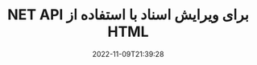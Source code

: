 ---
############################# Static ############################
layout: "product"
date: 2022-11-09T21:39:28
draft: false

product: "Editor"
product_tag: "editor"
platform: ".NET"
platform_tag: "net"

############################# Head ############################
head_title: "C# .NET Document Editor API | ویرایش Word Excel PowerPoint Web XML با استفاده از HTML"
head_description: "API ویرایشگر اسناد C#.NET برای بارگیری فرمت های مایکروسافت ورد، اکسل، پاورپوینت، PDF، XML، وب و فرمت های فایل متنی در HTML، دستکاری و تبدیل مجدد به فرمت اصلی."

############################# Header ############################
title: "NET API برای ویرایش اسناد با استفاده از HTML"
description: "برنامه های دات نت را برای ادغام با ویرایشگر HTML، واکشی سند پشتیبانی شده، ویرایش و تبدیل به فرمت اصلی توسعه دهید."
button:
    enable: true

############################# SubMenu ############################
submenu:
    enable: true
    
    left:
        img_alt: "GroupDocs.Editor for .NET"
        image: "https://www.groupdocs.cloud/templates/groupdocs/images/product-logos/groupdocs-editor-net.png"
        product: "GroupDocs.Editor"
        platform: ".NET"

    middle:
        button:
            # button loop
            - link: "#overview"
              text: "بررسی اجمالی"

            # button loop
            - link: "#features"
              text: "امکانات"

            # button loop
            - link: "#support"
              text: "پشتیبانی"

            # button loop
            - link: "https://products.groupdocs.app/editor"
              text: "نسخه نمایشی زنده"

            # button loop
            - link: "https://purchase.groupdocs.com/pricing/editor/net"
              text: "قیمت گذاری"

    right:
        link_download: "https://downloads.groupdocs.com/editor"
        link_learn: "https://docs.groupdocs.com/editor/net/"
        link_buy: "https://purchase.groupdocs.com"

############################# Overview ############################
overview:
    enable: true
    content: |
      GroupDocs.Editor for .NET API به شما کمک می کند تا برنامه های ساده و آسان با استفاده از C#، ASP.NET و دیگر برنامه های دات نت بسازید که به راحتی با ویرایشگرهای محبوب HTML (چه منبع باز و چه پولی) برای تبدیل، ویرایش و دستکاری اسناد ادغام می شوند. فرمت های فایل محبوب API ویرایشگر دات نت ما به شما امکان می دهد سند را بارگیری کنید، آن را به HTML تبدیل کنید، HTML را به ویرایشگر HTML خارجی فشار دهید و پس از انجام دستکاری، HTML را در قالب فایل اصلی ذخیره کنید. همچنین می توانید منابع پیوست شده با هر سند را به طور جداگانه واکشی کنید. این با انواع اسناد مانند مایکروسافت ورد، اکسل، پاورپوینت، PDF، XPS، OpenDocument، متن، وب، ایمیل، کتاب الکترونیکی و موارد دیگر کار می کند.
    tabs:
      enable: true
      
      ## TAB ONE ##
      tab_one:
        description: |
          در زیر یک نمای کلی از GroupDocs.Editor برای دات نت ارائه شده است:
      
        left:
          enable: true
          icon: "fab fa-html5"
          title: "دستکاری با استفاده از HTML"
          content: |
            * بارگذاری سند پشتیبانی شده
            * ویرایش محتوا با استفاده از HTML
            * ویرایش سبک های مرتبط
            * تبدیل به فرمت اصلی
      
      ## TAB TWO ##
      tab_two:
        description: |
          GroupDocs.Editor برای دات نت از [فرمت های فایل] زیر پشتیبانی می کند (https://docs.groupdocs.com/editor/java/supported-document-formats/)

        left:
          enable: true
          table:
            # table loop
            - title: "Microsoft Office"
              content: |
                * **Microsoft Word**: DOC, DOCX, DOCM, DOT, DOTM, DOTX, FlatOPC, WordML, RTF
                * **Microsoft Excel**: XLS, XLSX, XLSM, XLT, XLTX, XLTM, XLSB, XLAM, CSV, TSV, SXC, SpreadsheetML, DIF, DSV
                * **Microsoft PowerPoint**: PPT, PPTX, PPTM, PPS, PPSX, PPSM, POT, POTX, POTM

        right:
          enable: true
          table:
            # table loop
            - title: "خانواده های قالب دیگر"
              content: |
                * **فرمت های اسناد باز**: ODT, OTT, ODS, FODS, ODP, OTP
                * **فرمت های طرح بندی ثابت**: PDF, XPS
                * **فرمت های وب**: HTML, MHTML, CHM, XML, TXT
                * **فرمت های وب**: MOBI, AZW3, ePub

      ## TAB THREE ##
      tab_three:
        description: |
          GroupDocs.Editor برای دات نت از سیستم عامل ها، فریم ورک ها و مدیران بسته زیر پشتیبانی می کند:
        
        left:
          enable: true
          table:
            # table loop
            - icon: "fab fa-windows"
              title: "سیستم های عامل"
              content: |
                * Microsoft Windows Desktop
                * Microsoft Windows Server
                * Microsoft Windows Azure
                * Linux

            # table loop
            - icon: "fas fa-code"
              title: "چارچوب های پشتیبانی شده"
              content: |
                * .NET Framework 4.6.1+
                * .NET Standard 2.0+
                * .NET 6+
                * Mono Framework 1.2+

        right:
          enable: true
          table:
            # table loop
            - icon: "fas fa-box"
              title: "مدیران بسته"
              content: |
                * NuGet

            # table loop
            - icon: "fas fa-tools"
              title: "محیط های توسعه"
              content: |
                * Microsoft Visual Studio
                * Xamarin.Android
                * Xamarin.IOS
                * Xamarin.Mac
                * MonoDevelop

############################# Features ############################
features:
    enable: true
    title: "GroupDocs.Editor برای ویژگی های NET"

    feature:
      # feature loop
      - icon: "fas fa-copy"
        content: "ادغام آسان با هر ویرایشگر HTML"

      # feature loop
      - icon: "fas fa-eye"
        content: "تبدیل سند به HTML DOM"

      # feature loop
      - icon: "fas fa-bolt"
        content: "محتوای HTML را از جریان سند واکشی کنید"
      
      # feature loop
      - icon: "fas fa-file-powerpoint"
        content: "محتوای HTML و منابع جاسازی شده آن را دریافت کنید"

      # feature loop
      - icon: "fas fa-code"
        content: "محتوای تگ بدنه HTML را از سند دریافت کنید"

      # feature loop
      - icon: "fas fa-cloud"
        content: "شیوه نامه های CSS سند HTML را دریافت کنید"

      # feature loop
      - icon: "fas fa-remove-format"
        content: "از محتوای HTML عبور کنید و منابع آن را ذخیره کنید"

      # feature loop
      - icon: "fas fa-comment-slash"
        content: "واکشی HTML DOM از محتوای رشته و تبدیل به سند"

      # feature loop
      - icon: "fas fa-location-arrow"
        content: "HTML DOM همراه با تبدیل منابع"

      # feature loop
      - icon: "fas fa-border-all"
        content: "ویرایش اسناد با فرمت های مختلف در HTML"

      # feature loop
      - icon: "fas fa-wrench"
        content: "تبدیل دقیق"

      # feature loop
      - icon: "fas fa-columns"
        content: "حفاظت خواندن و/یا نوشتن را برای سند حاصل اعمال کنید"

      # feature loop
      - icon: "fas fa-file-word"
        content: "اسناد پردازش کلمه را صفحه بندی کنید و در هر ویرایشگر WYSIWYG ویرایش کنید"

      # feature loop
      - icon: "fas fa-envelope"
        content: "پایگاه داده (DB) و رابط کاربری (UI) Agnostic"

      # feature loop
      - icon: "fas fa-print"
        content: "ویژگی های پردازش XML قدرتمند"

      # feature loop
      - icon: "fas fa-file-archive"
        content: "بازیابی OTF (فونت های نوع باز) از اسناد ورودی و صادرات به سند نتیجه"

      # feature loop
      - icon: "fas fa-lock"
        content: "تصاویر شطرنجی و برداری را به صورت داخلی در قالب‌های سند ورودی پشتیبانی‌شده پردازش کنید"

      # feature loop
      - icon: "fas fa-file-code"
        content: "درج محتویات کاربرگ ویرایش شده در صفحه گسترده اصلی در یک موقعیت دلخواه"
      
      # feature loop
      - icon: "fas fa-fill-drip"
        content: "اسلایدها را ویرایش کنید و آنها را در صفحه گسترده وارد کنید"

      # feature loop
      - icon: "fas fa-file-excel"
        content: "در حین ذخیره کردن، فونت‌ها را در سند پردازش ورد نتیجه جاسازی کنید"

    more_feature:
      # more_feature_loop
      - title: "تبدیل دقیق به و از HTML DOM"
        content: |
          GroupDocs.Editor for .NET API برنامه‌های NET. شما را قادر می‌سازد تا سندی با فرمت پشتیبانی شده واکشی کرده و آن را به یک مدل شی سند HTML (DOM) همراه با استخراج منابع پیوست شده، مانند CSS، تبدیل کنند. سپس می توانید با استفاده از ویرایشگر HTML مورد علاقه خود تغییراتی را در HTML ایجاد کنید. پس از اتمام ویرایش، GroupDocs.Editor for .NET API به شما امکان می دهد تا این HTML DOM را به طور دقیق به فایل اصلی تبدیل کنید.

          ```cs
          // Create Editor class by loading an input document
          Editor editor = new Editor("Sample.docx");

          // Open document for edit and obtain EditableDocument
          EditableDocument original = editor.Edit();

          // Obtain all-embedded HTML from it
          string allEmbeddedInside = original.GetEmbeddedHtml();

          // If necessary, obtain pure HTML-markup, CSS, images and other resources in separate form

          // Whole HTML-markup, without any resources
          string completeHtmlMarkup = original.GetContent();

          // Only HTML->BODY content, useful for most of WYSIWYG-editors
          string onlyInnerBody = original.GetBodyContent();

          // All CSS stylesheets
          var stylesheets = original.Css;

          // All images, including raster and vector, but without CSS gradients
          var images = original.Images;

          // All font resources
          var fonts = original.Fonts;

          // finally, send this content to your WYSIWYG HTML-editor
          ```
      # more_feature_loop
      - title: "بارگیری و استخراج منابع خارجی"
        content: "GroupDocs.Editor for .NET API قادر است منابع خارجی متصل به اسناد پشتیبانی شده مانند تصاویر، فونت ها، CSS و موارد دیگر را واکشی کند. سپس منابع واکشی شده را می توان به طور جداگانه از سند HTML حاصل بارگیری، پیمایش و ذخیره کرد. این به شما یک خروجی مدیریت راحت تری می دهد."

      # more_feature_loop
      - title: "جلوه‌های متنی را در قالب‌های فایل پردازش ورد اعمال کنید"
        content: "API ویرایشگر اسناد GroupDocs افزودن جلوه های متنی پیچیده (سایه، جلوه سه بعدی، طرح کلی، درخشش، حکاکی، برجسته) را در حین کار با فرمت های پردازش اسناد Microsoft Word پشتیبانی می کند. این ویژگی به طور خودکار فعال است که می توان آن را در هنگام پردازش سند با چنین جلوه های متنی مشاهده کرد."

      # more_feature_loop
      - title: "ویژگی های قدرتمند دستکاری XML"
        content: |
          با استفاده از GroupDocs.Editor برای NET API می‌توانید اسناد XML را باز، مشاهده و ویرایش کنید. API ویرایش ما پشتیبانی و شناسایی ویژه ای از برچسب های XML، ویژگی ها به همراه مقادیر آنها، اعلان های XML، بخش های CDATA، تعاریف DOCTYPE و سایر موجودیت های خاص XML ارائه می دهد. شما می توانید تنظیمات فونت و رنگ را برای هر موجودیت مجزا در ساختار XML سفارشی کنید.  

          ویژگی XML Converter به اندازه کافی هوشمند است که خطاهای موجود در فایل XML و نحوه رفع آنها را نشان می دهد. مکانیسم شناسایی URI و ایمیل ویژگی‌های XML را اسکن می‌کند و URI‌ها و آدرس‌های ایمیل شناسایی‌شده در تگ A را به‌عنوان پیوند نشان می‌دهد تا بتوان آن‌ها را به‌عنوان پیوند ویرایش کرد، نه به‌عنوان متن در فایل HTML حاصل.

############################# Support ############################
support:
    enable: true

############################# Solutions ############################
solutions:
    enable: true
    title: "GroupDocs.Editor API های ویرایش اسناد را برای سایر محیط های توسعه محبوب ارائه می دهد"

    solution:
        # solution loop
        - img_alt: "GroupDocs.Editor for Java"
          image: "https://www.groupdocs.cloud/templates/groupdocs/images/product-logos/groupdocs-editor-java.png"
          product: "GroupDocs.Editor"
          platform: "Java"
          link: "/editor/java/"

############################# Back to top ###############################
back_to_top:
  enable: true
---